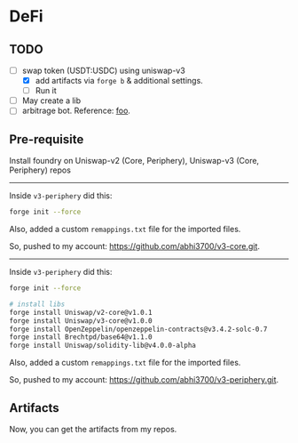 # DeFi

## TODO

- [ ] swap token (USDT:USDC) using uniswap-v3
  - [x] add artifacts via `forge b` & additional settings.
  - [ ] Run it
- [ ] May create a lib
- [ ] arbitrage bot. Reference: [foo](../advanced/examples/uniswap_u256/ethers_profit.rs).

## Pre-requisite

Install foundry on Uniswap-v2 (Core, Periphery), Uniswap-v3 (Core, Periphery) repos

---

Inside `v3-periphery` did this:

```sh
forge init --force
```

Also, added a custom `remappings.txt` file for the imported files.

So, pushed to my account: <https://github.com/abhi3700/v3-core.git>.

---

Inside `v3-periphery` did this:

```sh
forge init --force

# install libs
forge install Uniswap/v2-core@v1.0.1 
forge install Uniswap/v3-core@v1.0.0 
forge install OpenZeppelin/openzeppelin-contracts@v3.4.2-solc-0.7
forge install Brechtpd/base64@v1.1.0
forge install Uniswap/solidity-lib@v4.0.0-alpha
```

Also, added a custom `remappings.txt` file for the imported files.

So, pushed to my account: <https://github.com/abhi3700/v3-periphery.git>.

## Artifacts

Now, you can get the artifacts from my repos.
